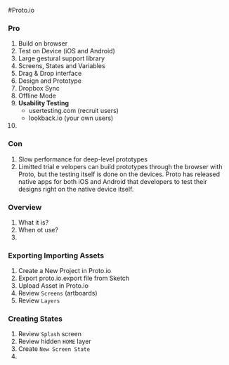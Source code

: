 #Proto.io

### Pro
1. Build on browser
2. Test on Device (iOS and Android)
3. Large gestural support library
4. Screens, States and Variables
5. Drag & Drop interface
6. Design and Prototype
7. Dropbox Sync
8. Offline Mode
9. **Usability Testing** 
	- usertesting.com (recruit users)
	- lookback.io (your own users) 
10. 

### Con
1. Slow performance for deep-level prototypes
2. Limitted trial
e
velopers can build prototypes through the browser with Proto, but the testing itself is done on the devices. Proto has released native apps for both iOS and Android that developers to test their designs right on the native device itself.


### Overview
1. What it is?
2. When ot use?
3. 

### Exporting Importing Assets
1. Create a New Project in Proto.io
2. Export proto.io.export file from Sketch
3. Upload Asset in Proto.io
4. Review `Screens` (artboards)
5. Review `Layers`

### Creating States
1. Review `Splash` screen
2. Review hidden `HOME` layer 
3. Create `New Screen State`
4. 